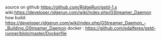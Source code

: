 source on github https://github.com/RidgeRun/gstd-1.x
wiki:https://developer.ridgerun.com/wiki/index.php/GStreamer_Daemon
how build: https://developer.ridgerun.com/wiki/index.php/GStreamer_Daemon_-_Building_GStreamer_Daemon
docker : https://github.com/edalferes/gstd-runner/blob/master/Dockerfile
